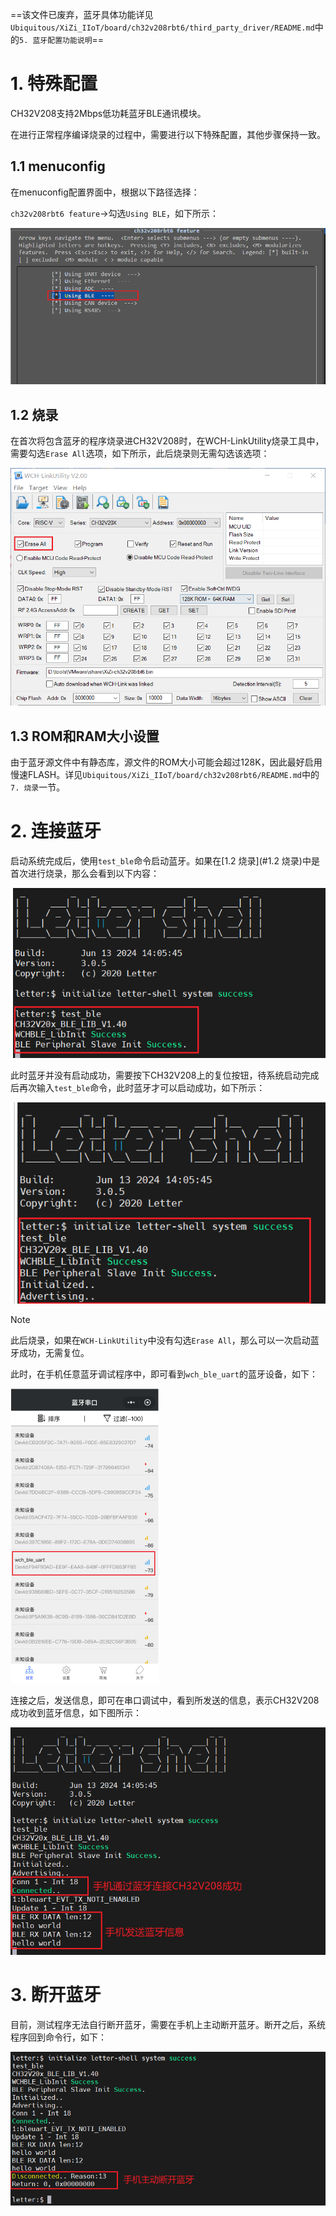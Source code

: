 ==该文件已废弃，蓝牙具体功能详见`Ubiquitous/XiZi_IIoT/board/ch32v208rbt6/third_party_driver/README.md`中的`5. 蓝牙配置功能说明`==

# 1. 特殊配置

CH32V208支持2Mbps低功耗蓝牙BLE通讯模块。

在进行正常程序编译烧录的过程中，需要进行以下特殊配置，其他步骤保持一致。

## 1.1 menuconfig

在menuconfig配置界面中，根据以下路径选择：

`ch32v208rbt6 feature`->勾选`Using BLE`，如下所示：

![image-20240613140451994](imgs/image-20240613140451994.png)

## 1.2 烧录

在首次将包含蓝牙的程序烧录进CH32V208时，在WCH-LinkUtility烧录工具中，需要勾选`Erase All`选项，如下所示，此后烧录则无需勾选该选项：

![image-20240613140951925](imgs/image-20240613140951925.png)

## 1.3 ROM和RAM大小设置

由于蓝牙源文件中有静态库，源文件的ROM大小可能会超过128K，因此最好启用慢速FLASH。详见`Ubiquitous/XiZi_IIoT/board/ch32v208rbt6/README.md`中的`7. 烧录`一节。

# 2. 连接蓝牙

启动系统完成后，使用`test_ble`命令启动蓝牙。如果在[1.2 烧录](#1.2 烧录)中是首次进行烧录，那么会看到以下内容：

![image-20240613141557338](imgs/image-20240613141557338.png)

此时蓝牙并没有启动成功，需要按下CH32V208上的复位按钮，待系统启动完成后再次输入`test_ble`命令，此时蓝牙才可以启动成功，如下所示：

![image-20240613141821767](imgs/image-20240613141821767.png)

> [!note]
>
> 此后烧录，如果在`WCH-LinkUtility`中没有勾选`Erase All`，那么可以一次启动蓝牙成功，无需复位。

此时，在手机任意蓝牙调试程序中，即可看到`wch_ble_uart`的蓝牙设备，如下：

<img src="imgs/image-20240613142109901.png" alt="image-20240613142109901" style="zoom:50%;" />

连接之后，发送信息，即可在串口调试中，看到所发送的信息，表示CH32V208成功收到蓝牙信息，如下图所示：

![image-20240613142439953](imgs/image-20240613142439953.png)

# 3. 断开蓝牙

目前，测试程序无法自行断开蓝牙，需要在手机上主动断开蓝牙。断开之后，系统程序回到命令行，如下：

![image-20240613142940868](imgs/image-20240613142940868.png)

